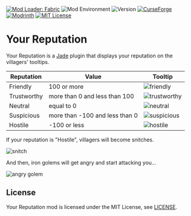 [![Mod Loader: Fabric](https://img.shields.io/static/v1?label=modloader&message=fabric&color=brightgreen)](https://www.curseforge.com/minecraft/mc-mods/fabric-api)
![Mod Environment](https://img.shields.io/static/v1?label=environment&message=client%2Fserver&color=yellow)
![Version](https://cf.way2muchnoise.eu/versions/579757.svg)
[![CurseForge](https://cf.way2muchnoise.eu/579757.svg)](https://www.curseforge.com/minecraft/mc-mods/your-reputation)
[![Modrinth](https://img.shields.io/modrinth/dt/MrLyhFlg?color=%2300AF5C&logo=modrinth)](https://modrinth.com/mod/your-reputation)
[![MIT License](https://img.shields.io/static/v1?label=licence&message=MIT&color=blue)](./LICENSE)

# Your Reputation

Your Reputation is a [Jade](https://www.curseforge.com/minecraft/mc-mods/jade) plugin that displays your reputation on the villagers' tooltips.

| Reputation  | Value                          | Tooltip                                  |
| ----------- | ------------------------------ | ---------------------------------------- |
| Friendly    | 100 or more                    | ![friendly](./images/friendly.png)       |
| Trustworthy | more than 0 and less than 100  | ![trustworthy](./images/trustworthy.png) |
| Neutral     | equal to 0                     | ![neutral](./images/neutral.png)         |
| Suspicious  | more than -100 and less than 0 | ![suspicious](./images/suspicious.png)   |
| Hostile     | -100 or less                   | ![hostile](./images/hostile.png)         |

If your reputation is "Hostile", villagers will become snitches.

![snitch](./images/snitch.png)

And then, iron golems will get angry and start attacking you...

![angry golem](./images/angry_golem.png)

## License

Your Reputation mod is licensed under the MIT License, see [LICENSE](./LICENSE).
